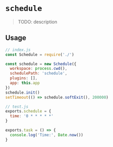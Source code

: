 # `schedule`

> TODO: description

## Usage

```javascript
// index.js
const Schedule = require('./')

const schedule = new Schedule({
  workspace: process.cwd(),
  schedulePath: 'schedule',
  plugins: [],
  app: this.app
})
schedule.init()
setTimeout(() => schedule.softExit(), 200000)

// test.js
exports.schedule = {
  time: '0 * * * * *'
}

exports.task = () => {
  console.log('Time:', Date.now())
}
```
